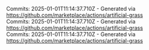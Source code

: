 Commits: 2025-01-01T11:14:37.710Z - Generated via https://github.com/marketplace/actions/artificial-grass
<br>
Commits: 2025-01-01T11:14:37.710Z - Generated via https://github.com/marketplace/actions/artificial-grass
<br>
Commits: 2025-01-01T11:14:37.710Z - Generated via https://github.com/marketplace/actions/artificial-grass
<br>
